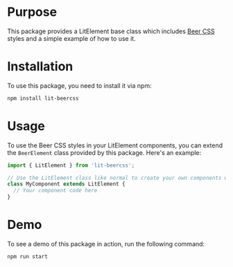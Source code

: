 # Purpose

This package provides a LitElement base class which includes [Beer CSS](https://www.beercss.com/) styles and a simple example of how to use it.

# Installation

To use this package, you need to install it via npm:

```bash
npm install lit-beercss
```

# Usage

To use the Beer CSS styles in your LitElement components, you can extend the `BeerElement` class provided by this package. Here's an example:

```javascript
import { LitElement } from 'lit-beercss';

// Use the LitElement class like normal to create your own components with Beer CSS styles.
class MyComponent extends LitElement {
  // Your component code here
}
```

# Demo

To see a demo of this package in action, run the following command:

```bash
npm run start
```
